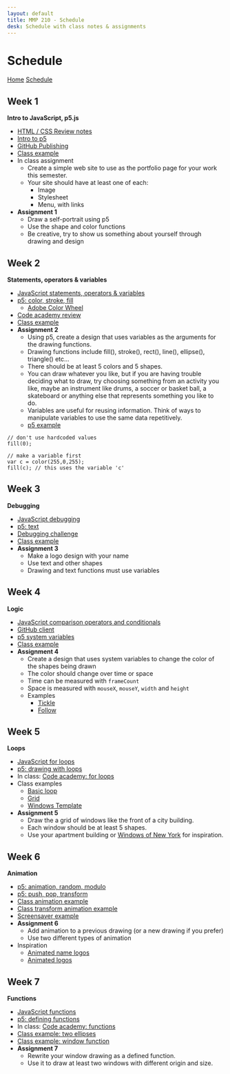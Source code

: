 ```yaml
---
layout: default
title: MMP 210 - Schedule
desk: Schedule with class notes & assignments
---
```

# Schedule

[Home](index.html) [Schedule](schedule.html)

## Week 1
**Intro to JavaScript, p5.js**

- [HTML / CSS Review notes](week1/)
- [Intro to p5](week1/p5.html)
- [GitHub Publishing](week1/github.html)
- <a href="https://owenbmcc.github.io/classwork210/week1/" target="blank">Class example</a>
- In class assignment
	- Create a simple web site to use as the portfolio page for your work this semester.
	- Your site should have at least one of each:
		- Image
		- Stylesheet
		- Menu, with links
- **Assignment 1**
	- Draw a self-portrait using p5
	- Use the shape and color functions
	- Be creative, try to show us something about yourself through drawing and design

## Week 2
**Statements, operators & variables**

- [JavaScript statements, operators & variables](week2/)
- [p5: color, stroke, fill](week2/p5.html)
	- [Adobe Color Wheel](https://color.adobe.com/create/color-wheel/)
- [Code academy review](http://www.codecademy.com/courses/getting-started-v2)
- <a href="https://owenbmcc.github.io/classwork210/week2/" target="blank">Class example</a>
- **Assignment 2**
	- Using p5, create a design that uses variables as the arguments for the drawing functions.
	- Drawing functions include fill(), stroke(), rect(), line(), ellipse(), triangle() etc...
	- There should be at least 5 colors and 5 shapes.
	- You can draw whatever you like, but if you are having trouble deciding what to draw, try choosing something from an activity you like, maybe an instrument like drums, a soccer or basket ball, a skateboard or anything else that represents something you like to do.
	- Variables are useful for reusing information.  Think of ways to manipulate variables to use the same data repetitively.
	- [p5 example](http://alpha.editor.p5js.org/owenroberts/sketches/r1Z8cxbFx)

```
// don't use hardcoded values
fill(0);

// make a variable first
var c = color(255,0,255);
fill(c); // this uses the variable 'c'
```

## Week 3
**Debugging**
- [JavaScript debugging](week3/)
- [p5: text](week3/p5.html)
- [Debugging challenge](week3/debug.zip)
- <a href="https://owenbmcc.github.io/classwork210/week3/" target="blank">Class example</a>
- **Assignment 3**
	- Make a logo design with your name
	- Use text and other shapes
	- Drawing and text functions must use variables


## Week 4
**Logic**
- [JavaScript comparison operators and conditionals](week4/)
- [GitHub client](week4/github.html)
- [p5 system variables](week4/p5.html)
- [Class example](https://owenbmcc.github.io/classwork210/week4/)
- **Assignment 4**
	- Create a design that uses system variables to change the color of the shapes being drawn
	- The color should change over time or space
	- Time can be measured with `frameCount`
	- Space is measured with `mouseX`, `mouseY`, `width` and `height`
	- Examples
		- [Tickle](https://p5js.org/examples/interaction-tickle.html)
		- [Follow](https://p5js.org/examples/interaction-follow-1.html)

## Week 5
**Loops**
- [JavaScript for loops](week5/index.html)
- [p5: drawing with loops](week5/p5.html)
- In class: [Code academy: for loops](https://www.codecademy.com/courses/javascript-beginner-en-NhsaT/0/1)
- Class examples
	- [Basic loop](http://alpha.editor.p5js.org/owenroberts/sketches/rydx-sncx)
	- [Grid](https://owenbmcc.github.io/classwork210/week5/)
	- [Windows Template](https://owenbmcc.github.io/classwork210/week5/windows.html)
- **Assignment 5**
	- Draw the a grid of windows like the front of a city building.  
	- Each window should be at least 5 shapes.  
	- Use your apartment building or [Windows of New York](http://windowsofnewyork.com/) for inspiration.

## Week 6
**Animation**
- [p5: animation, random, modulo](week6/)
- [p5: push, pop, transform](week6/transform.html)
- [Class animation example](https://owenbmcc.github.io/classwork210/week6/)
- [Class transform animation example](https://owenbmcc.github.io/classwork210/week6/transform.html)
- [Screensaver example](http://alpha.editor.p5js.org/owenroberts/sketches/BknrFeynx)
- **Assignment 6**
	- Add animation to a previous drawing (or a new drawing if you prefer)
	- Use two different types of animation
- Inspiration
	- [Animated name logos](http://www.flamingtext.com/Animated-Logos)
	- [Animated logos](http://www.howdesign.com/featured/animated-logos/)

## Week 7
**Functions**
- [JavaScript functions](week7/)
- [p5: defining functions](week7/p5.html)
- In class: [Code academy: functions](https://www.codecademy.com/courses/functions-in-javascript-2-0/)
- [Class example: two ellipses](https://owenbmcc.github.io/classwork210/week7/)
- [Class example: window function](https://owenbmcc.github.io/classwork210/week7/windows.html)
- **Assignment 7**
	- Rewrite your window drawing as a defined function.
	- Use it to draw at least two windows with different origin and size.


<!--

https://itpnyu.github.io/ICM-Quizzes/


**Week 6: Animation**
- Draw a spaceship
- 


**Week 8: Generating designs**
- [p5: Generating patterns](https://owenroberts.github.io/mmp210/week8/index.html)
- [Midterm](week8/)

**Week 9: Arrays**
- [Arrays](https://owenroberts.github.io/mmp210/week9/)
- Midterm workshop

**Week 10: Midterm presentations**
- [Objects](https://owenroberts.github.io/mmp210/week10/)

**Week 11: Interaction**
- [Interaction](https://owenroberts.github.io/mmp210/week11/)
- Final requirements
	- The final project is making an interactive design
	- Choose a new theme to inform design choices, like shape, color and pattern
	- Designs can be abstract, represtational or combination
	- Each program must use:
		- variables
		- if ... else logic statement
		- at least one for loop
		- at least one defined function
		- shape and color functions
		- user input
		- animation
		- image
	- User input can be mouse, keyboard, HTML elements, or a combination
	- [p5 examples for inspiration](https://p5js.org/gallery/)

**Week 12: Image**
- [Image](https://owenroberts.github.io/mmp210/week12/)

**Week 13: Libraries**
- [p5.play](https://owenroberts.github.io/mmp210/week13/)

**Week 14: Review**

**Week 15: Final presentations**

-->
